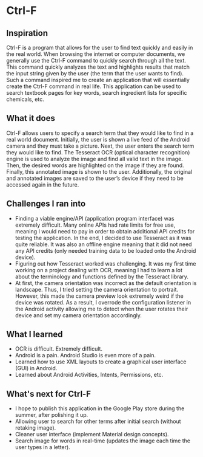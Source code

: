 # Ctrl-F
## Inspiration
Ctrl-F is a program that allows for the user to find text quickly and easily in the real world. When browsing the internet or computer documents, we generally use the Ctrl-F command to quickly search through all the text. This command quickly analyzes the text and highlights results that match the input string given by the user (the term that the user wants to find). Such a command inspired me to create an application that will essentially create the Ctrl-F command in real life. This application can be used to search textbook pages for key words, search ingredient lists for specific chemicals, etc.

## What it does
Ctrl-F allows users to specify a search term that they would like to find in a real world document. Initially, the user is shown a live feed of the Android camera and they must take a picture. Next, the user enters the search term they would like to find. The Tesseract OCR (optical character recognition) engine is used to analyze the image and find all valid text in the image. Then, the desired words are highlighted on the image if they are found. Finally, this annotated image is shown to the user. Additionally, the original and annotated images are saved to the user’s device if they need to be accessed again in the future.

## Challenges I ran into
* Finding a viable engine/API (application program interface) was extremely difficult. Many online APIs had rate limits for free use, meaning I would need to pay in order to obtain additional API credits for testing the application. In the end, I decided to use Tesseract as it was quite reliable. It was also an offline engine meaning that it did not need any API credits (only needed training data to be loaded onto the Android device). 
* Figuring out how Tesseract worked was challenging. It was my first time working on a project dealing with OCR, meaning I had to learn a lot about the terminology and functions defined by the Tesseract library.
* At first, the camera orientation was incorrect as the default orientation is landscape. Thus, I tried setting the camera orientation to portrait. However, this made the camera preview look extremely weird if the device was rotated. As a result, I overrode the configuration listener in the Android activity allowing me to detect when the user rotates their device and set my camera orientation accordingly. 

## What I learned
* OCR is difficult. Extremely difficult. 
* Android is a pain. Android Studio is even more of a pain. 
* Learned how to use XML layouts to create a graphical user interface (GUI) in Android.
* Learned about Android Activities, Intents, Permissions, etc. 

## What's next for Ctrl-F
* I hope to publish this application in the Google Play store during the summer, after polishing it up.
* Allowing user to search for other terms after initial search (without retaking image).
* Cleaner user interface (implement Material design concepts).
* Search image for words in real-time (updates the image each time the user types in a letter).
